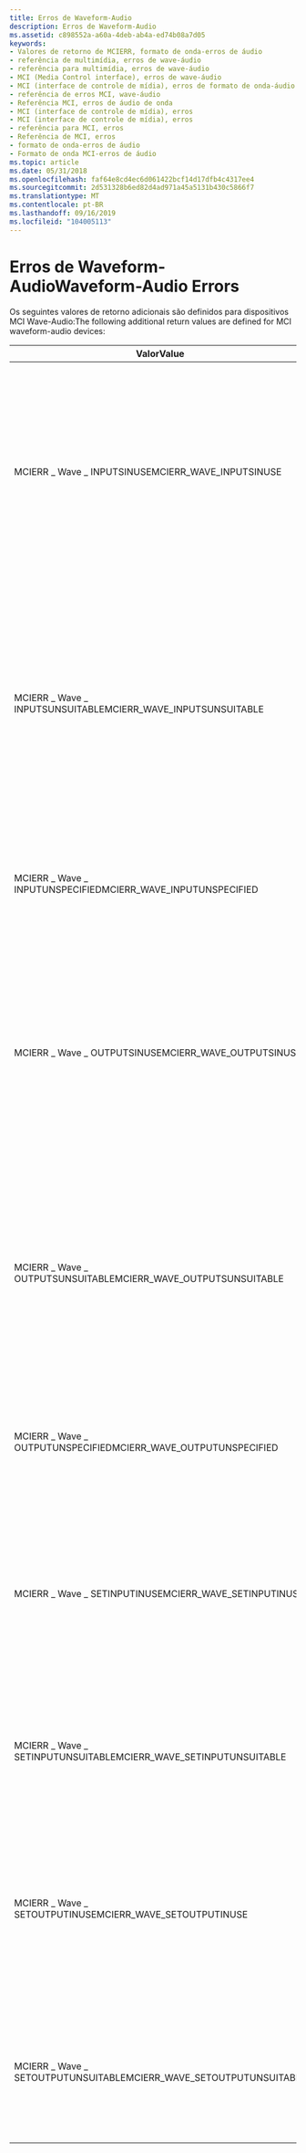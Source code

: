 ```yaml
---
title: Erros de Waveform-Audio
description: Erros de Waveform-Audio
ms.assetid: c898552a-a60a-4deb-ab4a-ed74b08a7d05
keywords:
- Valores de retorno de MCIERR, formato de onda-erros de áudio
- referência de multimídia, erros de wave-áudio
- referência para multimídia, erros de wave-áudio
- MCI (Media Control interface), erros de wave-áudio
- MCI (interface de controle de mídia), erros de formato de onda-áudio
- referência de erros MCI, wave-áudio
- Referência MCI, erros de áudio de onda
- MCI (interface de controle de mídia), erros
- MCI (interface de controle de mídia), erros
- referência para MCI, erros
- Referência de MCI, erros
- formato de onda-erros de áudio
- Formato de onda MCI-erros de áudio
ms.topic: article
ms.date: 05/31/2018
ms.openlocfilehash: faf64e8cd4ec6d061422bcf14d17dfb4c4317ee4
ms.sourcegitcommit: 2d531328b6ed82d4ad971a45a5131b430c5866f7
ms.translationtype: MT
ms.contentlocale: pt-BR
ms.lasthandoff: 09/16/2019
ms.locfileid: "104005113"
---
```

# <a name="waveform-audio-errors"></a><span data-ttu-id="e240e-116">Erros de Waveform-Audio</span><span class="sxs-lookup"><span data-stu-id="e240e-116">Waveform-Audio Errors</span></span>

<span data-ttu-id="e240e-117">Os seguintes valores de retorno adicionais são definidos para dispositivos MCI Wave-Audio:</span><span class="sxs-lookup"><span data-stu-id="e240e-117">The following additional return values are defined for MCI waveform-audio devices:</span></span>



| <span data-ttu-id="e240e-118">Valor</span><span class="sxs-lookup"><span data-stu-id="e240e-118">Value</span></span>                             | <span data-ttu-id="e240e-119">Significado</span><span class="sxs-lookup"><span data-stu-id="e240e-119">Meaning</span></span>                                                                                                                                                             |
|-----------------------------------|---------------------------------------------------------------------------------------------------------------------------------------------------------------------|
| <span data-ttu-id="e240e-120">MCIERR \_ Wave \_ INPUTSINUSE</span><span class="sxs-lookup"><span data-stu-id="e240e-120">MCIERR\_WAVE\_INPUTSINUSE</span></span>         | <span data-ttu-id="e240e-121">Todos os dispositivos de forma de onda que podem gravar arquivos no formato atual estão em uso.</span><span class="sxs-lookup"><span data-stu-id="e240e-121">All waveform devices that can record files in the current format are in use.</span></span> <span data-ttu-id="e240e-122">Aguarde até que um desses dispositivos seja gratuito; em seguida, tente novamente.</span><span class="sxs-lookup"><span data-stu-id="e240e-122">Wait until one of these devices is free; then, try again.</span></span>                              |
| <span data-ttu-id="e240e-123">MCIERR \_ Wave \_ INPUTSUNSUITABLE</span><span class="sxs-lookup"><span data-stu-id="e240e-123">MCIERR\_WAVE\_INPUTSUNSUITABLE</span></span>    | <span data-ttu-id="e240e-124">Nenhum dispositivo de forma de onda instalado pode gravar arquivos no formato atual.</span><span class="sxs-lookup"><span data-stu-id="e240e-124">No installed waveform device can record files in the current format.</span></span> <span data-ttu-id="e240e-125">Use a opção drivers do painel de controle para instalar um dispositivo de gravação de formato de onda adequado.</span><span class="sxs-lookup"><span data-stu-id="e240e-125">Use the Drivers option from the Control Panel to install a suitable waveform recording device.</span></span> |
| <span data-ttu-id="e240e-126">MCIERR \_ Wave \_ INPUTUNSPECIFIED</span><span class="sxs-lookup"><span data-stu-id="e240e-126">MCIERR\_WAVE\_INPUTUNSPECIFIED</span></span>    | <span data-ttu-id="e240e-127">Você pode especificar qualquer dispositivo de gravação de formato de onda compatível.</span><span class="sxs-lookup"><span data-stu-id="e240e-127">You can specify any compatible waveform recording device.</span></span>                                                                                                           |
| <span data-ttu-id="e240e-128">MCIERR \_ Wave \_ OUTPUTSINUSE</span><span class="sxs-lookup"><span data-stu-id="e240e-128">MCIERR\_WAVE\_OUTPUTSINUSE</span></span>        | <span data-ttu-id="e240e-129">Todos os dispositivos de forma de onda que podem reproduzir arquivos no formato atual estão em uso.</span><span class="sxs-lookup"><span data-stu-id="e240e-129">All waveform devices that can play files in the current format are in use.</span></span> <span data-ttu-id="e240e-130">Aguarde até que um desses dispositivos seja gratuito; em seguida, tente novamente.</span><span class="sxs-lookup"><span data-stu-id="e240e-130">Wait until one of these devices is free; then, try again.</span></span>                                |
| <span data-ttu-id="e240e-131">MCIERR \_ Wave \_ OUTPUTSUNSUITABLE</span><span class="sxs-lookup"><span data-stu-id="e240e-131">MCIERR\_WAVE\_OUTPUTSUNSUITABLE</span></span>   | <span data-ttu-id="e240e-132">Nenhum dispositivo de forma de onda instalado pode reproduzir arquivos no formato atual.</span><span class="sxs-lookup"><span data-stu-id="e240e-132">No installed waveform device can play files in the current format.</span></span> <span data-ttu-id="e240e-133">Use a opção drivers do painel de controle para instalar um dispositivo de formato de onda adequado.</span><span class="sxs-lookup"><span data-stu-id="e240e-133">Use the Drivers option from the Control Panel to install a suitable waveform device.</span></span>             |
| <span data-ttu-id="e240e-134">MCIERR \_ Wave \_ OUTPUTUNSPECIFIED</span><span class="sxs-lookup"><span data-stu-id="e240e-134">MCIERR\_WAVE\_OUTPUTUNSPECIFIED</span></span>   | <span data-ttu-id="e240e-135">Você pode especificar qualquer dispositivo de reprodução de formato de onda compatível.</span><span class="sxs-lookup"><span data-stu-id="e240e-135">You can specify any compatible waveform playback device.</span></span>                                                                                                            |
| <span data-ttu-id="e240e-136">MCIERR \_ Wave \_ SETINPUTINUSE</span><span class="sxs-lookup"><span data-stu-id="e240e-136">MCIERR\_WAVE\_SETINPUTINUSE</span></span>       | <span data-ttu-id="e240e-137">O dispositivo de formato de onda atual está em uso.</span><span class="sxs-lookup"><span data-stu-id="e240e-137">The current waveform device is in use.</span></span> <span data-ttu-id="e240e-138">Aguarde até que o dispositivo seja gratuito; em seguida, tente definir o dispositivo novamente para gravação.</span><span class="sxs-lookup"><span data-stu-id="e240e-138">Wait until the device is free; then, try again to set the device for recording.</span></span>                                              |
| <span data-ttu-id="e240e-139">MCIERR \_ Wave \_ SETINPUTUNSUITABLE</span><span class="sxs-lookup"><span data-stu-id="e240e-139">MCIERR\_WAVE\_SETINPUTUNSUITABLE</span></span>  | <span data-ttu-id="e240e-140">O dispositivo que você está usando para registrar uma forma de onda não pode reconhecer o formato de dados.</span><span class="sxs-lookup"><span data-stu-id="e240e-140">The device you are using to record a waveform cannot recognize the data format.</span></span>                                                                                     |
| <span data-ttu-id="e240e-141">MCIERR \_ Wave \_ SETOUTPUTINUSE</span><span class="sxs-lookup"><span data-stu-id="e240e-141">MCIERR\_WAVE\_SETOUTPUTINUSE</span></span>      | <span data-ttu-id="e240e-142">O dispositivo de formato de onda atual está em uso.</span><span class="sxs-lookup"><span data-stu-id="e240e-142">The current waveform device is in use.</span></span> <span data-ttu-id="e240e-143">Aguarde até que o dispositivo seja gratuito; em seguida, tente definir o dispositivo novamente para reprodução.</span><span class="sxs-lookup"><span data-stu-id="e240e-143">Wait until the device is free; then, try again to set the device for playback.</span></span>                                               |
| <span data-ttu-id="e240e-144">MCIERR \_ Wave \_ SETOUTPUTUNSUITABLE</span><span class="sxs-lookup"><span data-stu-id="e240e-144">MCIERR\_WAVE\_SETOUTPUTUNSUITABLE</span></span> | <span data-ttu-id="e240e-145">O dispositivo que você está usando para reproduzir uma forma de onda não pode reconhecer o formato de dados.</span><span class="sxs-lookup"><span data-stu-id="e240e-145">The device you are using to playback a waveform cannot recognize the data format.</span></span>                                                                                   |



 

 

 




